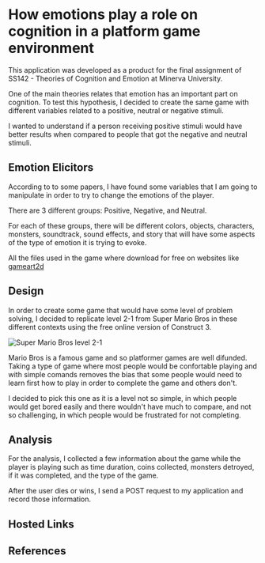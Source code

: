 # How emotions play a role on cognition in a platform game environment

This application was developed as a product for the final assignment of SS142 - Theories of Cognition and Emotion at Minerva University.

One of the main theories relates that emotion has an important part on cognition. To test this hypothesis, I decided to create the same game with different variables related to a positive, neutral or negative stimuli.

I wanted to understand if a person receiving positive stimuli would have better results when compared to people that got the negative and neutral stimuli.

## Emotion Elicitors

According to to some papers, I have found some variables that I am going to manipulate in order to try to change the emotions of the player.

There are 3 different groups: Positive, Negative, and Neutral.

For each of these groups, there will be different colors, objects, characters, monsters, soundtrack, sound effects, and story that will have some aspects of the type of emotion it is trying to evoke.

All the files used in the game where download for free on websites like [gameart2d](https://www.gameart2d.com/)

## Design

In order to create some game that would have some level of problem solving, I decided to replicate level 2-1 from Super Mario Bros in these different contexts using the free online version of Construct 3. 

![Super Mario Bros level 2-1](https://ian-albert.com/games/super_mario_bros_maps/mario-2-1.gif)

Mario Bros is a famous game and so platformer games are well difunded. Taking a type of game where most people would be confortable playing and with simple comands removes the bias that some people would need to learn first how to play in order to complete the game and others don't. 

I decided to pick this one as it is a level not so simple, in which people would get bored easily and there wouldn't have much to compare, and not so challenging, in which people would be frustrated for not completing.

## Analysis

For the analysis, I collected a few information about the game while the player is playing such as time duration, coins collected, monsters detroyed, if it was completed, and the type of the game.

After the user dies or wins, I send a POST request to my application and record those information.

## Hosted Links

## References
